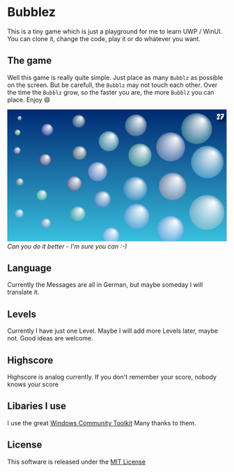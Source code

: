 # Bubblez
This is a tiny game which is just a playground for me to learn UWP / WinUI. You can clone it, change the code, play it or do whatever you want. 

## The game
Well this game is really quite simple. Just place as many `Bubblz` as possible on the screen. But be carefull, the `Bubblz` may not touch each other. Over the time the `Bubblz` grow, so the faster you are, the more `Bubblz` you can place. Enjoy :smile:

![Screenshot](Images/Screenshot.png)
*Can you do it better - I'm sure you can :-)*

## Language
Currently the Messages are all in German, but maybe someday I will translate it. 

## Levels
Currently I have just one Level. Maybe I will add more Levels later, maybe not. Good ideas are welcome.

## Highscore
Highscore is analog currently. If you don't remember your score, nobody knows your score

## Libaries I use
I use the great [Windows Community Toolkit](https://github.com/windows-toolkit/WindowsCommunityToolkit) Many thanks to them. 

## License
This software is released under the [MIT License](/LICENSE.md)
